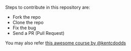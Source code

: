 Steps to contribute in this repository are:
- Fork the repo
- Clone the repo
- Fix the bug
- Send a PR (Pull Request)

You may also refer [this awesome course by @kentcdodds](https://egghead.io/courses/how-to-contribute-to-an-open-source-project-on-github)
